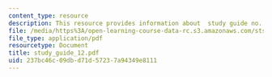 ```yaml
---
content_type: resource
description: This resource provides information about  study guide no. 12.
file: /media/https%3A/open-learning-course-data-rc.s3.amazonaws.com/sts-005-disease-and-society-in-america-fall-2005/237bc46c09dbd71d57237a94349e8111_study_guide_12.pdf
file_type: application/pdf
resourcetype: Document
title: study_guide_12.pdf
uid: 237bc46c-09db-d71d-5723-7a94349e8111
---
```

